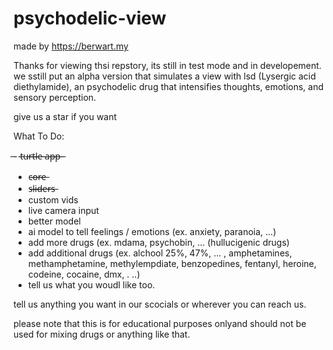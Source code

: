 # psychodelic-view
made by https://berwart.my

Thanks for viewing thsi repstory, its still in test mode and in developement.
we sstill put an alpha version that simulates a view with lsd (Lysergic acid diethylamide), an psychodelic drug that intensifies thoughts, emotions, and sensory perception. 

give us a star if you want

What To Do:

̶- t̶̶u̶̶r̶̶t̶̶l̶̶̶e̶ ̶a̶̶p̶̶p̶ ̶
- c̶̶o̶̶r̶̶̶e̶
- s̶̶l̶̶i̶̶d̶̶̶e̶̶r̶̶s̶
- custom vids
- live camera input
- better model
- ai model to tell feelings / emotions (ex. anxiety, paranoia, ...)
- add more drugs (ex. 
mdama, 
psychobin,
... (hullucigenic drugs)
- add additional drugs (ex. alchool 25%, 47%, ... , 
amphetamines, 
methamphetamine, 
methylempdiate, 
benzopedines, 
fentanyl, 
heroine, 
codeine, 
cocaine, 
dmx, .
..)
- tell us what you woudl like too.

tell us anything you want in our scocials or wherever you can reach us.

please note that this is for educational purposes onlyand should not be used for mixing drugs or anything like that.
